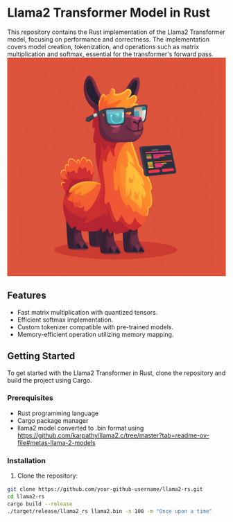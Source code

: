 # Llama2 Transformer Model in Rust

This repository contains the Rust implementation of the Llama2 Transformer model, focusing on performance and correctness. The implementation covers model creation, tokenization, and operations such as matrix multiplication and softmax, essential for the transformer's forward pass.
![llama rust](logo.png)

## Features

- Fast matrix multiplication with quantized tensors.
- Efficient softmax implementation.
- Custom tokenizer compatible with pre-trained models.
- Memory-efficient operation utilizing memory mapping.

## Getting Started

To get started with the Llama2 Transformer in Rust, clone the repository and build the project using Cargo.

### Prerequisites

- Rust programming language
- Cargo package manager
- llama2 model converted to .bin format using https://github.com/karpathy/llama2.c/tree/master?tab=readme-ov-file#metas-llama-2-models

### Installation

1. Clone the repository:

```bash
git clone https://github.com/your-github-username/llama2-rs.git
cd llama2-rs
cargo build --release
./target/release/llama2_rs llama2.bin -n 100 -m "Once upon a time"


